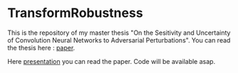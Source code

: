 # TransformRobustness


This is the repository of my master thesis "On the Sesitivity and Uncertainty of Convolution Neural Networks to Adversarial Perturbations". 
You can read the thesis here : [paper](https://github.com/senad96/TransformRobustness/blob/main/Master_Thesis_.pdf).

Here [presentation](https://github.com/senad96/TransformRobustness/blob/main/presentation_master_thesis.pdf) you can read the paper. Code will be available asap.
